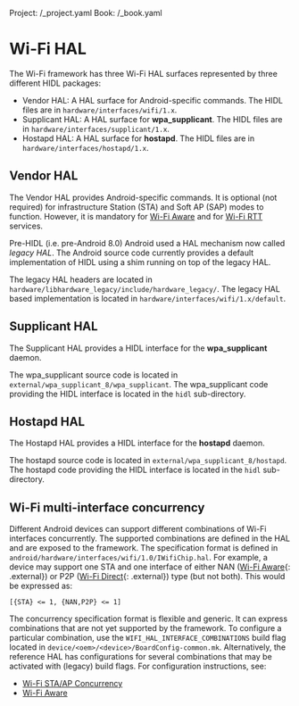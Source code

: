 Project: /_project.yaml
Book: /_book.yaml

<!--
  Copyright 2018 The Android Open Source Project

  Licensed under the Apache License, Version 2.0 (the "License");
  you may not use this file except in compliance with the License.
  You may obtain a copy of the License at

      http://www.apache.org/licenses/LICENSE-2.0

  Unless required by applicable law or agreed to in writing, software
  distributed under the License is distributed on an "AS IS" BASIS,
  WITHOUT WARRANTIES OR CONDITIONS OF ANY KIND, either express or implied.
  See the License for the specific language governing permissions and
  limitations under the License.
-->

# Wi-Fi HAL

The Wi-Fi framework has three Wi-Fi HAL surfaces represented by three different
HIDL packages:

+   Vendor HAL: A HAL surface for Android-specific commands. The HIDL files are
    in `hardware/interfaces/wifi/1.x`.
+   Supplicant HAL: A HAL surface for **wpa_supplicant**. The HIDL files are in
    `hardware/interfaces/supplicant/1.x`.
+   Hostapd HAL: A HAL surface for **hostapd**. The HIDL files are in
    `hardware/interfaces/hostapd/1.x`.

## Vendor HAL

The Vendor HAL provides Android-specific commands. It is optional (not required)
for infrastructure Station (STA) and Soft AP (SAP) modes to function. However,
it is mandatory for [Wi-Fi Aware](/devices/tech/connect/wifi-aware) and for
[Wi-Fi RTT](/devices/tech/connect/wifi-rtt) services.

Pre-HIDL (i.e. pre-Android 8.0) Android used a HAL mechanism now called _legacy
HAL_. The Android source code currently provides a default implementation of
HIDL using a shim running on top of the legacy HAL.

The legacy HAL headers are located in
`hardware/libhardware_legacy/include/hardware_legacy/`. The legacy HAL based
implementation is located in `hardware/interfaces/wifi/1.x/default`.

## Supplicant HAL

The Supplicant HAL provides a HIDL interface for the **wpa_supplicant** daemon.

The wpa_supplicant source code is located in
`external/wpa_supplicant_8/wpa_supplicant`. The wpa_supplicant code providing
the HIDL interface is located in the `hidl` sub-directory.

## Hostapd HAL

The Hostapd HAL provides a HIDL interface for the **hostapd** daemon.

The hostapd source code is located in `external/wpa_supplicant_8/hostapd`. The
hostapd code providing the HIDL interface is located in the `hidl`
sub-directory.

## Wi-Fi multi-interface concurrency

Different Android devices can support different combinations of Wi-Fi interfaces
concurrently. The supported combinations are defined in the HAL and are exposed
to the framework. The specification format is defined in
`android/hardware/interfaces/wifi/1.0/IWifiChip.hal`. For example, a device may
support one STA and one interface of either NAN
([Wi-Fi Aware](https://developer.android.com/guide/topics/connectivity/wifi-aware){: .external})
or P2P
([Wi-Fi Direct](https://developer.android.com/guide/topics/connectivity/wifip2p){: .external})
type (but not both). This would be expressed as:

`[{STA} <= 1, {NAN,P2P} <= 1]`

The concurrency specification format is flexible and generic. It can express
combinations that are not yet supported by the framework. To configure a
particular combination, use the `WIFI_HAL_INTERFACE_COMBINATIONS`
build flag located in `device/<oem>/<device>/BoardConfig-common.mk`.
Alternatively, the reference HAL has configurations for several combinations
that may be activated with (legacy) build flags. For configuration
instructions, see:

+   [Wi-Fi STA/AP Concurrency](/devices/tech/connect/wifi-sta-ap-concurrency)
+   [Wi-Fi Aware](/devices/tech/connect/wifi-aware)
